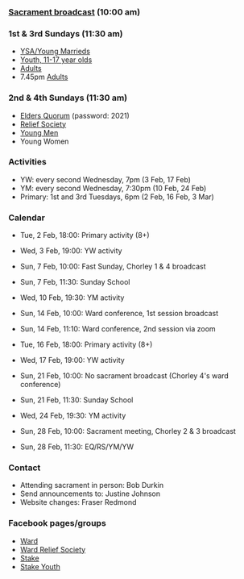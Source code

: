 ### [Sacrament broadcast](http://chorleystake.co.uk/) (10:00 am)

### 1st & 3rd Sundays (11:30 am)

- [YSA/Young Marrieds](https://us04web.zoom.us/j/78148688859?pwd=R081bXMrSC9acGZSZFlXbzZLQ0Yvdz09)
- [Youth, 11-17 year olds](https://zoom.us/my/emily.kirby)
- [Adults](https://us04web.zoom.us/j/4803383936?pwd=eng2SWdTUHhLRHVrdW9QMkJyd3A2UT09)
- 7.45pm [Adults](https://us04web.zoom.us/j/7327053512?pwd=VEtkaDVISHJKK2s3Mnd3WkZlNkU0dz09)

### 2nd & 4th Sundays (11:30 am)

- [Elders Quorum](https://zoom.us/my/lukesteven) (password: 2021)
- [Relief Society](https://us02web.zoom.us/j/7297160428?pwd=MlNsdmswZW9mNys3UU9KMW81MVZ3UT09)
- [Young Men](https://us02web.zoom.us/my/chorley3)
- Young Women

### Activities

- YW: every second Wednesday, 7pm (3 Feb, 17 Feb)
- YM: every second Wednesday, 7:30pm (10 Feb, 24 Feb)
- Primary: 1st and 3rd Tuesdays, 6pm (2 Feb, 16 Feb, 3 Mar)

### Calendar

- Tue, 2 Feb, 18:00: Primary activity (8+)
- Wed, 3 Feb, 19:00: YW activity

- Sun, 7 Feb, 10:00: Fast Sunday, Chorley 1 & 4 broadcast
- Sun, 7 Feb, 11:30: Sunday School
- Wed, 10 Feb, 19:30: YM activity

- Sun, 14 Feb, 10:00: Ward conference, 1st session broadcast
- Sun, 14 Feb, 11:10: Ward conference, 2nd session via zoom
- Tue, 16 Feb, 18:00: Primary activity (8+)
- Wed, 17 Feb, 19:00: YW activity

- Sun, 21 Feb, 10:00: No sacrament broadcast (Chorley 4's ward conference)
- Sun, 21 Feb, 11:30: Sunday School
- Wed, 24 Feb, 19:30: YM activity

- Sun, 28 Feb, 10:00: Sacrament meeting, Chorley 2 & 3 broadcast
- Sun, 28 Feb, 11:30: EQ/RS/YM/YW

### Contact

- Attending sacrament in person: Bob Durkin
- Send announcements to: Justine Johnson
- Website changes: Fraser Redmond

### Facebook pages/groups
- [Ward](https://www.facebook.com/groups/73985005218/)
- [Ward Relief Society](https://www.facebook.com/groups/chorley3RS/)
- [Stake](https://www.facebook.com/ChorleyStake)
- [Stake Youth](https://www.facebook.com/groups/ChorleyStakeYouth/)


